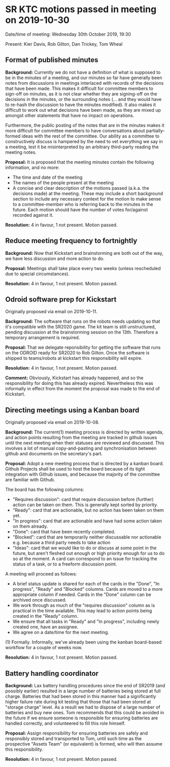 # SR KTC motions passed in meeting on 2019-10-30

Date/time of meeting: Wednesday 30th October 2019, 19:30

Present: Kier Davis, Rob Gilton, Dan Trickey, Tom Wheal


## Format of published minutes

**Background:**
Currently we do not have a definition of what is supposed
to be in the minutes of a meeting, and our minutes so far have
generally been notes from discussions in meetings interlaced with
records of the decisions that have been made. This makes it difficult
for committee members to sign-off on minutes, as it is not clear
whether they are signing-off on the decisions in the minutes, or the
surrounding notes (... and they would have to re-hash the discussion
to have the minutes modified). It also makes it difficult to work out
what decisions have been made, as they are mixed up amongst other
statements that have no impact on operations.

Furthermore, the public posting of the notes that are in the minutes
makes it more difficult for committee members to have conversations
about partially-formed ideas with the rest of the committee. Our
ability as a committee to constructively discuss is hampered by the
need to vet everything we say in a meeting, lest it be misinterpreted
by an arbitrary third-party reading the meeting notes.

**Proposal:**
It is proposed that the meeting minutes contain the following
information, and no more:
* The time and date of the meeting
* The names of the people present at the meeting
* A concise and clear description of the motions passed (a.k.a. the
  decisions made) at the meeting. These may include a short
  background section to include any necessary context for the motion
  to make sense to a committee-member who is referring back to the
  minutes in the future. Each motion should have the number of votes for/against recorded against it.

**Resolution:**
4 in favour, 1 not present. Motion passed.


## Reduce meeting frequency to fortnightly

**Background:**
Now that Kickstart and brainstorming are both out of the way, we
have less discussion and more action to do.

**Proposal:**
Meetings shall take place every two weeks (unless rescheduled due
to special circumstances).

**Resolution:**
4 in favour, 1 not present. Motion passed.


## Odroid software prep for Kickstart

Originally proposed via email on 2019-10-11.

**Background:**
The software that runs on the robots needs updating so
that it's compatible with the SR2020 game. The kit team is still
unstructured, pending discussion at the brainstorming session on the
13th. Therefore a temporary arrangement is required.

**Proposal:**
That we delegate reponsibility for getting the software
that runs on the ODROID ready for SR2020 to Rob Gilton. Once the
software is shipped to teams/robots at kickstart this responsibility
will expire.

**Resolution:**
4 in favour, 1 not present. Motion passed.

**Comment:**
Obviously, Kickstart has already happened, and so the responsibility
for doing this has already expired. Nevertheless this was informally
in effect from the moment the proposal was made to the end of Kickstart.


## Directing meetings using a Kanban board

Originally proposed via email on 2019-10-08.

**Background:**
The current(1) meeting process is directed by written agenda, and action points resulting from the meeting are tracked in github issues until the next meeting when their statuses are reviewed and discussed. This involves a lot of manual copy-and-pasting and synchronisation between github and documents on the secretary's part.
 
**Proposal:**
Adopt a new meeting process that is directed by a kanban board.
Github Projects shall be used to host the board because of its tight integration with Github issues, and because the majority of the committee are familiar with Github.

The board has the following columns:
* "Requires discussion": card that require discussion before (further) action can be taken on them. This is generally kept sorted by priority.
* "Ready": card that are actionable, but no action has been taken on them yet.
* "In progress": card that are actionable and have had some action taken on them already.
* "Done": card that have been recently completed.
* "Blocked": card that are temporarily neither discussable nor actionable e.g. because a third party needs to take action
* "Ideas": card that we would like to do or discuss at some point in the future, but aren't fleshed out enough or high priority enough for us to do so at the moment.
A card can correspond to an issue for tracking the status of a task, or to a freeform discussion point.

A meeting will proceed as follows:
* A brief status update is shared for each of the cards in the "Done", "In progress", "Ready" and "Blocked" columns. Cards are moved to a more appropriate column if needed. Cards in the "Done" column can be archived once discussed.
* We work through as much of the "requires discussion" column as is practical in the time available. This may lead to action points being created in the "Ready" column.
* We ensure that all tasks in "Ready" and "In progress", including newly created one, have an assignee.
* We agree on a date/time for the next meeting.

(1) Formally. Informally, we've already been using the kanban board-based workflow for a couple of weeks now.

**Resolution:**
4 in favour, 1 not present. Motion passed.


## Battery handling coordinator

**Background:**
Lax battery handling procedures since the end of SR2019 (and possibly earlier) resulted in a large number of batteries being stored at full charge.
Batteries that had been stored in this manner had a significantly higher failure rate during kit testing that those that had been stored at "storage charge" level.
As a result we had to dispose of a large number of batteries and buy new ones.
Tom recommends that this could be avoided in the future if we ensure someone is responsible for ensuring batteries are handled correctly, and volunteered to fill this role himself.

**Proposal:**
Assign responsibility for ensuring batteries are safely and responsibly stored and transported to Tom, until such time as the prospective "Assets Team" (or equivalent) is formed, who will then assume this responsibility.

**Resolution:**
4 in favour, 1 not present. Motion passed.
